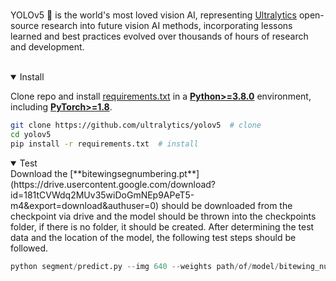 
  <br>

YOLOv5 🚀 is the world's most loved vision AI, representing <a href="https://ultralytics.com">Ultralytics</a> open-source research into future vision AI methods, incorporating lessons learned and best practices evolved over thousands of hours of research and development.

</div>
<br>

<details open>
<summary>Install</summary>

Clone repo and install [requirements.txt](https://github.com/ultralytics/yolov5/blob/master/requirements.txt) in a
[**Python>=3.8.0**](https://www.python.org/) environment, including
[**PyTorch>=1.8**](https://pytorch.org/get-started/locally/).

```bash
git clone https://github.com/ultralytics/yolov5  # clone
cd yolov5
pip install -r requirements.txt  # install
```

</details>

<details open>
<summary>Test</summary>
Download the [**bitewingsegnumbering.pt**](https://drive.usercontent.google.com/download?id=181tCVWdq2MUv35wiDoGmNEp9APeT5-m4&export=download&authuser=0) should be downloaded from the checkpoint via drive and the model should be thrown into the checkpoints folder, if there is no folder, it should be created.
After determining the test data and the location of the model, the following test steps should be followed.

```python
python segment/predict.py --img 640 --weights path/of/model/bitewing_numbering.pt --source path/of/test/images --hide-conf --agnostic-nms --device 0 --line-thickness 1


```  


